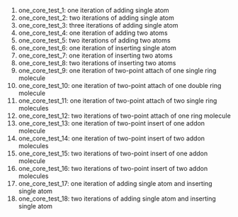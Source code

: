 1. one_core_test_1: one iteration of adding single atom
2. one_core_test_2: two iterations of adding single atom
3. one_core_test_3: three iterations of adding single atom
4. one_core_test_4: one iteration of adding two atoms
5. one_core_test_5: two iterations of adding two atoms
6. one_core_test_6: one iteration of inserting single atom
7. one_core_test_7: one iteration of inserting two atoms
8. one_core_test_8: two iterations of inserting two atoms
9. one_core_test_9: one iteration of two-point attach of one single ring molecule
10. one_core_test_10: one iteration of two-point attach of one double ring molecule
11. one_core_test_11: one iteration of two-point attach of two single ring molecules
12. one_core_test_12: two iterations of two-point attach of one ring molecule
13. one_core_test_13: one iteration of two-point insert of one addon molecule
14. one_core_test_14: one iteration of two-point insert of two addon molecules
15. one_core_test_15: two iterations of two-point insert of one addon molecule
16. one_core_test_16: two iterations of two-point insert of two addon molecules
17. one_core_test_17: one iteration of adding single atom and inserting single atom
18. one_core_test_18: two iterations of adding single atom and inserting single atom

